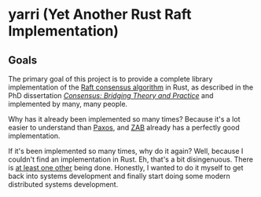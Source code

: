 # yarri (Yet Another Rust Raft Implementation)

## Goals

The primary goal of this project is to provide a complete library implementation of the [Raft consensus algorithm](https://raftconsensus.github.io) in Rust, as described in the PhD dissertation [_Consensus: Bridging Theory and Practice_](https://github.com/ongardie/dissertation#readme) and implemented by many, many people. 

Why has it already been implemented so many times? Because it's a lot easier to understand than [Paxos](https://en.wikipedia.org/wiki/Paxos_(computer_science)), and [ZAB](https://zookeeper.apache.org) already has a perfectly good implementation.

If it's been implemented so many times, why do it again? Well, because I couldn't find an implementation in Rust. Eh, that's a bit disingenuous. There is [at least one other](https://github.com/Hoverbear/raft) being done. Honestly, I wanted to do it myself to get back into systems development and finally start doing some modern distributed systems development.

